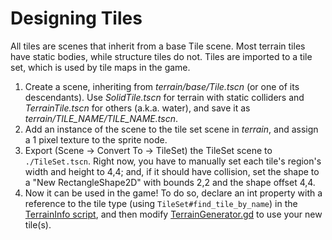 # Designing Tiles

All tiles are scenes that inherit from a base Tile scene. Most terrain tiles have static bodies, while structure tiles do not. Tiles are imported to a tile set, which is used by tile maps in the game.

1. Create a scene, inheriting from *terrain/base/Tile.tscn* (or one of its descendants). Use *SolidTile.tscn* for terrain with static colliders and *TerrainTile.tscn* for others (a.k.a. water), and save it as *terrain/TILE_NAME/TILE_NAME.tscn*.
2. Add an instance of the scene to the tile set scene in *terrain*, and assign a 1 pixel texture to the sprite node.
3. Export (Scene -> Convert To -> TileSet) the TileSet scene to `./TileSet.tscn`. Right now, you have to manually set each tile's region's width and height to 4,4; and, if it should have collision, set the shape to a "New RectangleShape2D" with bounds 2,2 and the shape offset 4,4.
4. Now it can be used in the game! To do so, declare an int property with a reference to the tile type (using `TileSet#find_tile_by_name`) in the [TerrainInfo script](/into-the-woods/world/info/terrain/TerrainInfo.gd), and then modify [TerrainGenerator.gd](/into-the-woods/world/generator/terrain/TerrainGenerator.gd) to use your new tile(s).
